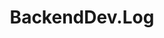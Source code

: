 ---
layout: list
type: category
title: BackendDev.Log  
slug: Backend  
sidebar: true
order: 3
description: >
  Anything about Backend
---